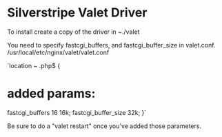 # Silverstripe Valet Driver

To install create a copy of the driver in ~./valet

You need to specify fastcgi_buffers, and fastcgi_buffer_size in valet.conf.
/usr/local/etc/nginx/valet/valet.conf

`location ~ \.php$ {
  # added params:
  fastcgi_buffers 16 16k;
  fastcgi_buffer_size 32k;
}`

Be sure to do a "valet restart" once you've added those parameters.
